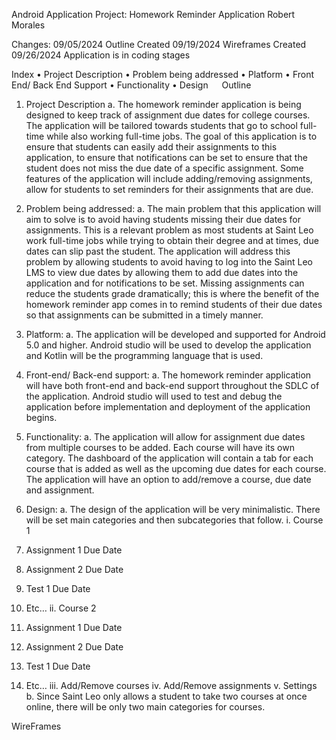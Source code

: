 Android Application Project:
Homework Reminder Application
Robert Morales

Changes:
09/05/2024 Outline Created
09/19/2024 Wireframes Created
09/26/2024 Application is in coding stages

Index
•	Project Description
•	Problem being addressed
•	Platform
•	Front End/ Back End Support
•	Functionality
•	Design
 
Outline
1.	Project Description
a.	The homework reminder application is being designed to keep track of assignment due dates for college courses. The application will be tailored towards students that go to school full-time while also working full-time jobs. The goal of this application is to ensure that students can easily add their assignments to this application, to ensure that notifications can be set to ensure that the student does not miss the due date of a specific assignment. Some features of the application will include adding/removing assignments, allow for students to set reminders for their assignments that are due. 

2.	Problem being addressed:
a.	The main problem that this application will aim to solve is to avoid having students missing their due dates for assignments. This is a relevant problem as most students at Saint Leo work full-time jobs while trying to obtain their degree and at times, due dates can slip past the student. The application will address this problem by allowing students to avoid having to log into the Saint Leo LMS to view due dates by allowing them to add due dates into the application and for notifications to be set. Missing assignments can reduce the students grade dramatically; this is where the benefit of the homework reminder app comes in to remind students of their due dates so that assignments can be submitted in a timely manner.

3.	Platform:
a.	The application will be developed and supported for Android 5.0 and higher. Android studio will be used to develop the application and Kotlin will be the programming language that is used. 

4.	Front-end/ Back-end support:
a.	The homework reminder application will have both front-end and back-end support throughout the SDLC of the application. Android studio will used to test and debug the application before implementation and deployment of the application begins.

5.	Functionality:
a.	The application will allow for assignment due dates from multiple courses to be added. Each course will have its own category. The dashboard of the application will contain a tab for each course that is added as well as the upcoming due dates for each course. The application will have an option to add/remove a course, due date and assignment.

6.	Design: 
a.	The design of the application will be very minimalistic. There will be set main categories and then subcategories that follow.
i.	Course 1
1.	Assignment 1 Due Date
2.	Assignment 2 Due Date
3.	Test 1 Due Date
4.	Etc…
ii.	Course 2
1.	Assignment 1 Due Date
2.	Assignment 2 Due Date
3.	Test 1 Due Date
4.	Etc…
iii.	Add/Remove courses
iv.	Add/Remove assignments
v.	Settings
b.	Since Saint Leo only allows a student to take two courses at once online, there will be only two main categories for courses.

WireFrames 
